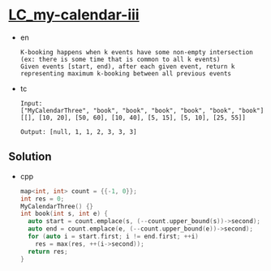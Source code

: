 # [LC_my-calendar-iii](https://leetcode.com/problems/my-calendar-iii)

* en

  ```en
  K-booking happens when k events have some non-empty intersection (ex: there is some time that is common to all k events)
  Given events [start, end), after each given event, return k representing maximum k-booking between all previous events
  ```

* tc

  ```tc
  Input:
  ["MyCalendarThree", "book", "book", "book", "book", "book", "book"]
  [[], [10, 20], [50, 60], [10, 40], [5, 15], [5, 10], [25, 55]]

  Output: [null, 1, 1, 2, 3, 3, 3]
  ```

## Solution

* cpp

  ```cpp
  map<int, int> count = {{-1, 0}};
  int res = 0;
  MyCalendarThree() {}
  int book(int s, int e) {
    auto start = count.emplace(s, (--count.upper_bound(s))->second);
    auto end = count.emplace(e, (--count.upper_bound(e))->second);
    for (auto i = start.first; i != end.first; ++i)
      res = max(res, ++(i->second));
    return res;
  }
  ```
